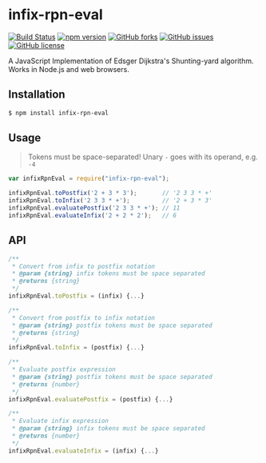 # infix-rpn-eval

[![Build Status](https://travis-ci.org/taxnuke/infix-rpn-eval.svg?branch=master)](https://travis-ci.org/taxnuke/infix-rpn-eval)
[![npm version](https://badge.fury.io/js/infix-rpn-eval.svg)](https://badge.fury.io/js/infix-rpn-eval)
[![GitHub forks](https://img.shields.io/github/forks/taxnuke/infix-rpn-eval.svg)](https://github.com/taxnuke/infix-rpn-eval/network)
[![GitHub issues](https://img.shields.io/github/issues/taxnuke/infix-rpn-eval.svg)](https://github.com/taxnuke/infix-rpn-eval/issues)
[![GitHub license](https://img.shields.io/github/license/taxnuke/infix-rpn-eval.svg)](https://github.com/taxnuke/infix-rpn-eval/blob/master/LICENSE)

A JavaScript Implementation of Edsger Dijkstra's Shunting-yard algorithm. Works in Node.js and web browsers.

## Installation

```bash
$ npm install infix-rpn-eval
```

## Usage

> Tokens must be space-separated! Unary `-` goes with its operand, e.g. `-4`

```js
var infixRpnEval = require("infix-rpn-eval");

infixRpnEval.toPostfix('2 + 3 * 3');       // '2 3 3 * +'
infixRpnEval.toInfix('2 3 3 * +');         // '2 + 3 * 3'
infixRpnEval.evaluatePostfix('2 3 3 * +'); // 11
infixRpnEval.evaluateInfix('2 + 2 * 2');   // 6
```

## API

```js
/**
 * Convert from infix to postfix notation
 * @param {string} infix tokens must be space separated
 * @returns {string}
 */
infixRpnEval.toPostfix = (infix) {...}

/**
 * Convert from postfix to infix notation
 * @param {string} postfix tokens must be space separated
 * @returns {string}
 */
infixRpnEval.toInfix = (postfix) {...}

/**
 * Evaluate postfix expression
 * @param {string} postfix tokens must be space separated
 * @returns {number}
 */
infixRpnEval.evaluatePostfix = (postfix) {...}

/**
 * Evaluate infix expression
 * @param {string} infix tokens must be space separated
 * @returns {number}
 */
infixRpnEval.evaluateInfix = (infix) {...}
```
